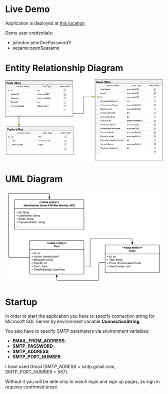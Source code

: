 ﻿# Live Demo
Application is deployed at [this location](https://forumproject20200419124107.azurewebsites.net/)

Demo user credentials:
* johndoe:johnDoePassword1!
* sesame:openSeasame

# Entity Relationship Diagram

<p align="center">
  <img src="er_diagram.png" alt="Entity Relationship Diagram"/>
</p>


# UML Diagram

<p align="center">
  <img src="uml_diagram.png" alt="UML Diagram"/>
</p>


# Startup
In order to start the application you have to specify connection string for Microsoft SQL Server by environment variable __ConnectionString__.


You also have to specify SMTP parameters via environment variables:
* __EMAIL_FROM_ADDRESS__;
* __SMTP_PASSWORD__;
* __SMTP_ADDRESS__;
* __SMTP_PORT_NUMBER__.


I have used Gmail (SMTP_ADRESS = smtp.gmail.com, SMTP_PORT_NUMBER = 587).


Without it you will be able only to watch login and sign up pages, as sign in requires confirmed email.
